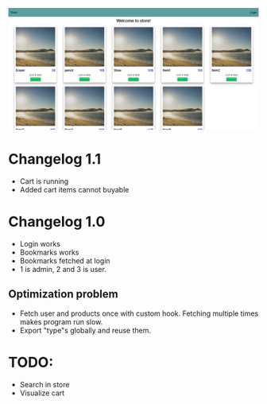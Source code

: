 ![](./screenshot.png)

# Changelog 1.1

- Cart is running
- Added cart items cannot buyable

# Changelog 1.0

- Login works
- Bookmarks works
- Bookmarks fetched at login
- 1 is admin, 2 and 3 is user.

## Optimization problem

- Fetch user and products once with custom hook. Fetching multiple times makes program run slow.
- Export "type"s globally and reuse them.

# TODO:

- Search in store
- Visualize cart
